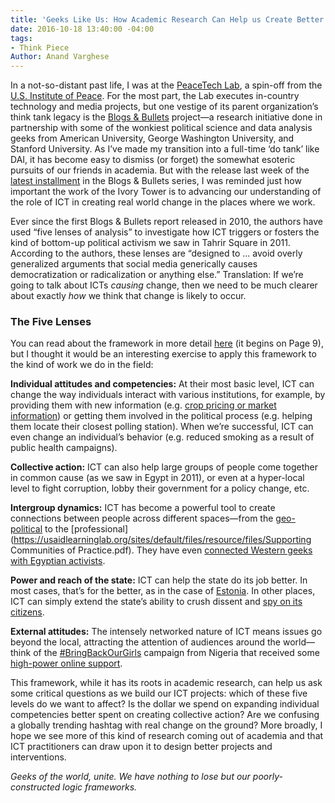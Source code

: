 ```yaml
---
title: 'Geeks Like Us: How Academic Research Can Help us Create Better ICT Programs'
date: 2016-10-18 13:40:00 -04:00
tags:
- Think Piece
Author: Anand Varghese
---
```


In a not-so-distant past life, I was at the [PeaceTech Lab](http://www.peacetechlab.org/technology/ptx/), a spin-off from the [U.S. Institute of Peace](https://www.usip.org/). For the most part, the Lab executes in-country technology and media projects, but one vestige of its parent organization’s think tank legacy is the [Blogs & Bullets](http://www.peacetechlab.org/data/blogs-and-bullets) project—a research initiative done in partnership with some of the wonkiest political science and data analysis geeks from American University, George Washington University, and Stanford University. As I’ve made my transition into a full-time ‘do tank’ like DAI, it has become easy to dismiss (or forget) the somewhat esoteric pursuits of our friends in academia. But with the release last week of the [latest installment](http://www.peacetechlab.org/blogs-bullets-iv) in the Blogs & Bullets series, I was reminded just how important the work of the Ivory Tower is to advancing our understanding of the role of ICT in creating real world change in the places where we work.

<!--more-->

Ever since the first Blogs & Bullets report released in 2010, the authors have used “five lenses of analysis” to investigate how ICT triggers or fosters the kind of bottom-up political activism we saw in Tahrir Square in 2011. According to the authors, these lenses are “designed to ... avoid overly generalized arguments that social media generically causes democratization or radicalization or anything else.” Translation: If we’re going to talk about ICTs *causing* change, then we need to be much clearer about exactly *how* we think that change is likely to occur.

### The Five Lenses

You can read about the framework in more detail 
[here](http://www.usip.org/sites/default/files/pw65.pdf) (it begins on Page 9), but I thought it would be an interesting exercise to apply this framework to the kind of work we do in the field:

**Individual attitudes and competencies:** At their most basic level, ICT can change the way individuals interact with various institutions, for example, by providing them with new information (e.g. [crop pricing or market information](http://dai.com/stories/farm-price-index-expands-cover-northern-western-afghanistan)) or getting them involved in the political process (e.g. helping them locate their closest polling station). When we’re successful, ICT can even change an individual’s behavior (e.g. reduced smoking as a result of public health campaigns).

**Collective action:** ICT can also help large groups of people come together in common cause (as we saw in Egypt in 2011), or even at a hyper-local level to fight corruption, lobby their government for a policy change, etc.

**Intergroup dynamics:** ICT has become a powerful tool to create connections between people across different spaces—from the [geo-political](https://www.facebook.com/peace) to the [professional](https://usaidlearninglab.org/sites/default/files/resource/files/Supporting Communities of Practice.pdf). They have even [connected Western geeks with Egyptian activists](http://www.huffingtonpost.com/2011/01/29/anonymous-internet-egypt_n_815889.html).

**Power and reach of the state:** ICT can help the state do its job better. In most cases, that’s for the better, as in the case of [Estonia](http://www.theatlantic.com/international/archive/2014/01/lessons-from-the-worlds-most-tech-savvy-government/283341/). In other places, ICT can simply extend the state’s ability to crush dissent and [spy on its citizens](https://www.washingtonpost.com/opinions/cyber-surveillance-is-a-way-of-life-in-china/2016/01/29/e4e856dc-c476-11e5-a4aa-f25866ba0dc6_story.html?utm_term=.c07800e947c9).

**External attitudes:** The intensely networked nature of ICT means issues go beyond the local, attracting the attention of audiences around the world—think of the [#BringBackOurGirls](http://bringbackourgirls.us/) campaign from Nigeria that received some [high-power online support](https://twitter.com/flotus/status/464148654354628608?lang=en).

This framework, while it has its roots in academic research, can help us ask some critical questions as we build our ICT projects: which of these five levels do we want to affect? Is the dollar we spend on expanding individual competencies better spent on creating collective action? Are we confusing a globally trending hashtag with real change on the ground? More broadly, I hope we see more of this kind of research coming out of academia and that ICT practitioners can draw upon it to design better projects and interventions.

*Geeks of the world, unite. We have nothing to lose but our poorly-constructed logic frameworks.*
